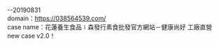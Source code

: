 --20190831<br>
domain：https://038564539.com/<br>
case name：花蓮養生食品∣森發行素食批發官方網站－健康尚好 工廠直營<br>
new case v2.0！<br>

